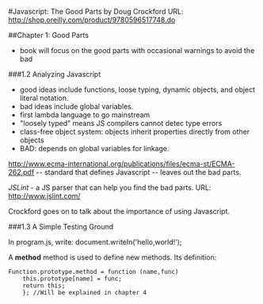 #Javascript: The Good Parts by Doug Crockford
URL: http://shop.oreilly.com/product/9780596517748.do

##Chapter 1: Good Parts
- book will focus on the good parts with occasional warnings to avoid the bad

###1.2 Analyzing Javascript
- good ideas include functions, loose typing, dynamic objects, and object literal notation. 
- bad ideas include global variables.
- first lambda language to go mainstream
- "loosely typed" means JS compilers cannot detec type errors
- class-free object system: objects inherit properties directly from other objects
- BAD: depends on global variables for linkage. 

http://www.ecma-international.org/publications/files/ecma-st/ECMA-262.pdf -- standard that defines Javascript -- leaves out the bad parts. 

*JSLint* - a JS parser that can help you find the bad parts. 
URL: http://www.jslint.com/

Crockford goes on to talk about the importance of using Javascript. 

###1.3 A Simple Testing Ground

In program.js, write:
    document.writeIn('hello,world!');

A **method** method is used to define new methods. Its definition:
 
    Function.prototype.method = function (name,func) 
    	this.prototype[name] = func;
    	return this;
    	}; //Will be explained in chapter 4